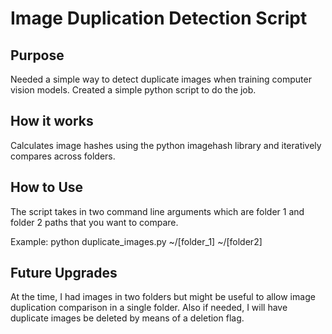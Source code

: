 # Image Duplication Detection Script

## Purpose 

Needed a simple way to detect duplicate images when training computer vision models. Created a simple python script to do the job. 

## How it works

Calculates image hashes using the python imagehash library and iteratively compares across folders.

## How to Use

The script takes in two command line arguments which are folder 1 and folder 2 paths that you want to compare. 

Example: python duplicate_images.py ~/[folder_1] ~/[folder2]

## Future Upgrades

At the time, I had images in two folders but might be useful to allow image duplication comparison in a single folder. Also if needed, I will have duplicate images be deleted by means of a deletion flag.
